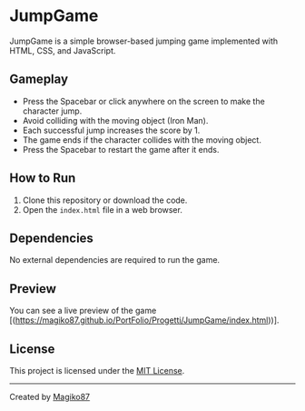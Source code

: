 # JumpGame

JumpGame is a simple browser-based jumping game implemented with HTML, CSS, and JavaScript.

## Gameplay

- Press the Spacebar or click anywhere on the screen to make the character jump.
- Avoid colliding with the moving object (Iron Man).
- Each successful jump increases the score by 1.
- The game ends if the character collides with the moving object.
- Press the Spacebar to restart the game after it ends.

## How to Run

1. Clone this repository or download the code.
2. Open the `index.html` file in a web browser.

## Dependencies

No external dependencies are required to run the game.

## Preview

You can see a live preview of the game [(https://magiko87.github.io/PortFolio/Progetti/JumpGame/index.html))].

## License

This project is licensed under the [MIT License](LICENSE).

---

Created by [Magiko87](https://github.com/Magiko87)
